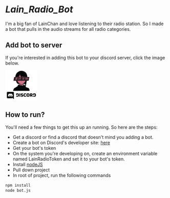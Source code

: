 # **_Lain_Radio_Bot_**

I'm a big fan of LainChan and love listening to their radio station. So I made a bot that pulls in the audio streams for all radio categories.

## **Add bot to server**

If you're interested in adding this bot to your discord server, click the image below.

<a href="https://discord.com/oauth2/authorize?client_id=732336528029646868&scope=bot">[<img src="assets/lain-chan-bot-discord-button.png" width="100">](assets/lain-chan-bot-discord-button.png)</a>

## **How to run?**

You'll need a few things to get this up an running. So here are the steps:

- Get a discord or find a discord that doesn't mind you adding a bot.
- Create a bot on Discord's developer site: [here](https://discord.com/developers/applications)
- Get your bot's token
- On the system you're developing on, create an environment variable named LainRadioToken and set it to your bot's token.
- Install [nodeJS](https://nodejs.org/en/)
- Pull down project
- In root of project, run the following commands

```
npm install
node bot.js
```
